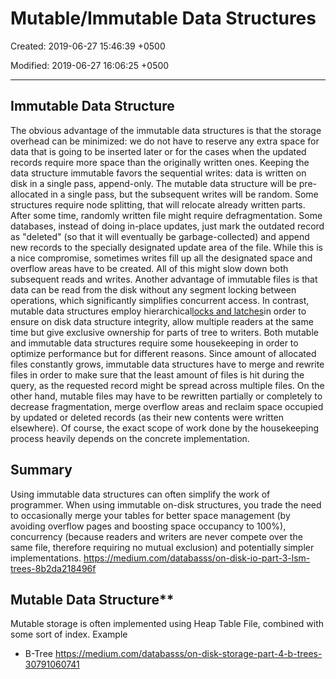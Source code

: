 # Mutable/Immutable Data Structures

Created: 2019-06-27 15:46:39 +0500

Modified: 2019-06-27 16:06:25 +0500

---

## Immutable Data Structure

The obvious advantage of the immutable data structures is that the storage overhead can be minimized: we do not have to reserve any extra space for data that is going to be inserted later or for the cases when the updated records require more space than the originally written ones.
Keeping the data structure immutable favors the sequential writes: data is written on disk in a single pass, append-only. The mutable data structure will be pre-allocated in a single pass, but the subsequent writes will be random. Some structures require node splitting, that will relocate already written parts. After some time, randomly written file might require defragmentation.
Some databases, instead of doing in-place updates, just mark the outdated record as "deleted" (so that it will eventually be garbage-collected) and append new records to the specially designated update area of the file. While this is a nice compromise, sometimes writes fill up all the designated space and overflow areas have to be created. All of this might slow down both subsequent reads and writes.
Another advantage of immutable files is that data can be read from the disk without any segment locking between operations, which significantly simplifies concurrent access. In contrast, mutable data structures employ hierarchical[locks and latches](http://15721.courses.cs.cmu.edu/spring2017/papers/06-latching/a16-graefe.pdf)in order to ensure on disk data structure integrity, allow multiple readers at the same time but give exclusive ownership for parts of tree to writers.
Both mutable and immutable data structures require some housekeeping in order to optimize performance but for different reasons. Since amount of allocated files constantly grows, immutable data structures have to merge and rewrite files in order to make sure that the least amount of files is hit during the query, as the requested record might be spread across multiple files. On the other hand, mutable files may have to be rewritten partially or completely to decrease fragmentation, merge overflow areas and reclaim space occupied by updated or deleted records (as their new contents were written elsewhere). Of course, the exact scope of work done by the housekeeping process heavily depends on the concrete implementation.
## Summary

Using immutable data structures can often simplify the work of programmer. When using immutable on-disk structures, you trade the need to occasionally merge your tables for better space management (by avoiding overflow pages and boosting space occupancy to 100%), concurrency (because readers and writers are never compete over the same file, therefore requiring no mutual exclusion) and potentially simpler implementations.
<https://medium.com/databasss/on-disk-io-part-3-lsm-trees-8b2da218496f>

## Mutable Data Structure**

Mutable storage is often implemented using Heap Table File, combined with some sort of index.
Example
-   B-Tree
<https://medium.com/databasss/on-disk-storage-part-4-b-trees-30791060741>
